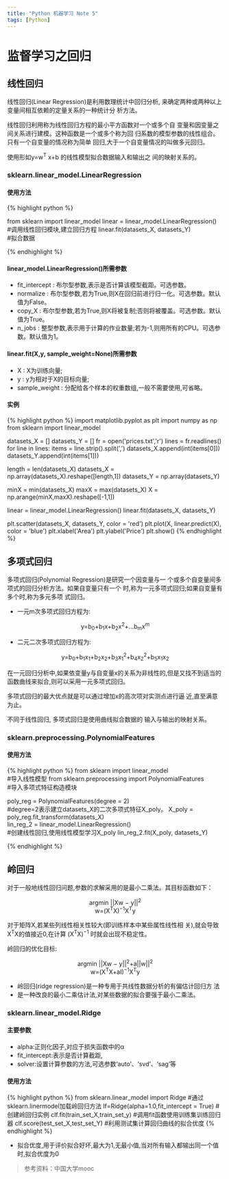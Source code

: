 ```yaml
---
title: "Python 机器学习 Note 5"
tags: [Python]
---
```




# 监督学习之回归

## 线性回归

线性回归(Linear Regression)是利用数理统计中回归分析,
来确定两种或两种以上变量间相互依赖的定量关系的一种统计分
析方法。

线性回归利用称为线性回归方程的最小平方函数对一个或多个自
变量和因变量之间关系进行建模。这种函数是一个或多个称为回
归系数的模型参数的线性组合。只有一个自变量的情况称为简单
回归,大于一个自变量情况的叫做多元回归。

使用形如y=w<sup>T</sup> x+b
的线性模型拟合数据输入和输出之
间的映射关系的。

### sklearn.linear_model.LinearRegression

#### 使用方法

{% highlight python %}

from sklearn import linear_model
linear = linear_model.LinearRegression()        
#调用线性回归模块,建立回归方程
linear.fit(datasets_X, datasets_Y)            
#拟合数据

{% endhighlight %}


#### linear_model.LinearRegression()所需参数

* fit_intercept : 布尔型参数,表示是否计算该模型截距。可选参数。
* normalize : 布尔型参数,若为True,则X在回归前进行归一化。可选参数。默认值为False。
* copy_X : 布尔型参数,若为True,则X将被复制;否则将被覆盖。可选参数。默认值为True。
* n_jobs : 整型参数,表示用于计算的作业数量;若为-1,则用所有的CPU。可选参数。默认值为1。

#### linear.fit(X,y, sample_weight=None)所需参数

* X : X为训练向量;
* y : y为相对于X的目标向量;
* sample_weight : 分配给各个样本的权重数组,一般不需要使用,可省略。

#### 实例

{% highlight python %}
import matplotlib.pyplot as plt
import numpy as np
from sklearn import linear_model


datasets_X = []
datasets_Y = []
fr = open('prices.txt','r')
lines = fr.readlines()
for line in lines:
    items = line.strip().split(',')
    datasets_X.append(int(items[0]))
    datasets_Y.append(int(items[1]))

length = len(datasets_X)
datasets_X = np.array(datasets_X).reshape([length,1])
datasets_Y = np.array(datasets_Y)

minX = min(datasets_X)
maxX = max(datasets_X)
X = np.arange(minX,maxX).reshape([-1,1])


linear = linear_model.LinearRegression()
linear.fit(datasets_X, datasets_Y)

plt.scatter(datasets_X, datasets_Y, color = 'red')
plt.plot(X, linear.predict(X), color = 'blue')
plt.xlabel('Area')
plt.ylabel('Price')
plt.show()
{% endhighlight %}

## 多项式回归

多项式回归(Polynomial Regression)是研究一个因变量与一
个或多个自变量间多项式的回归分析方法。如果自变量只有一个
时,称为一元多项式回归;如果自变量有多个时,称为多元多项
式回归。


* 一元m次多项式回归方程为:
<center>y=b<sub>0</sub>+b<sub>1</sub>x+b<sub>2</sub>x<sup>2</sup>+...b<sub>m</sub>x<sup>m</sup></center>

* 二元二次多项式回归方程为:
<center>y=b<sub>0</sub>+b<sub>1</sub>x<sub>1</sub>+b<sub>2</sub>x<sub>2</sub>+b<sub>3</sub>x<sub>1</sub><sup>2</sup>+b<sub>4</sub>x<sub>2</sub><sup>2</sup>+b<sub>5</sub>x<sub>1</sub>x<sub>2</sub></center>

在一元回归分析中,如果依变量y与自变量x的关系为非线性的,但是又找不到适当的函数曲线来拟合,则可以采用一元多项式回归。

多项式回归的最大优点就是可以通过增加x的高次项对实测点进行逼
近,直至满意为止。

不同于线性回归,
多项式回归是使用曲线拟合数据的
输入与输出的映射关系。

### sklearn.preprocessing.PolynomialFeatures

#### 使用方法

{% highlight python %}
from sklearn import linear_model            
#导入线性模型
from sklearn.preprocessing import PolynomialFeatures             
#导入多项式特征构造模块

poly_reg = PolynomialFeatures(degree = 2)             
#degree=2表示建立datasets_X的二次多项式特征X_poly。
X_poly = poly_reg.fit_transform(datasets_X)              
lin_reg_2 = linear_model.LinearRegression()            
#创建线性回归,使用线性模型学习X_poly
lin_reg_2.fit(X_poly, datasets_Y)

{% endhighlight %}


## 岭回归

对于一般地线性回归问题,参数的求解采用的是最小二乘法。其目标函数如下：

<center>argmin ||Xw − y||<sup>2</sup></center>
<center>w=(X<sup>T</sup>X)<sup>−1</sup>X<sup>T</sup>y </center>

对于矩阵X,若某些列线性相关性较大(即训练样本中某些属性线性相
关),就会导致X<sup>T</sup>X的值接近0,在计算 (X<sup>T</sup>X)<sup>−1</sup>
时就会出现不稳定性。

岭回归的优化目标:

<center>argmin ||Xw − y||<sup>2</sup>+a||w||<sup>2</sup></center>

<center>w=(X<sup>T</sup>X+aI)<sup>−1</sup>X<sup>T</sup>y </center>

* 岭回归(ridge regression)是一种专用于共线性数据分析的有偏估计回归方
法
* 是一种改良的最小二乘估计法,对某些数据的拟合要强于最小二乘法。

### sklearn.linear_model.Ridge

#### 主要参数

* alpha:正则化因子,对应于损失函数中的α
* fit_intercept:表示是否计算截距,
* solver:设置计算参数的方法,可选参数‘auto’、‘svd’、‘sag’等

#### 使用方法

{% highlight python %}
from sklearn.linear_model import Ridge
#通过sklearn.linermodel加载岭回归方法
lf=Ridge(alpha=1.0,fit_intercept = True)
#创建岭回归实例
clf.fit(train_set_X,train_set_y)
#调用fit函数使用训练集训练回归器
clf.score(test_set_X,test_set_Y)
#利用测试集计算回归曲线的拟合优度
{% endhighlight %}

* 拟合优度,用于评价拟合好坏,最大为1,无最小值,当对所有输入都输出同一个值时,拟合优度为0


> 参考资料：中国大学mooc
